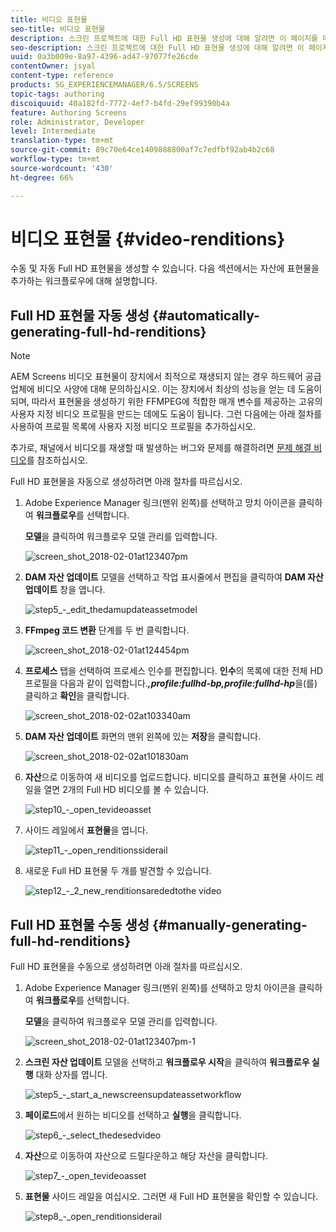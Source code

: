 ```yaml
---
title: 비디오 표현물
seo-title: 비디오 표현물
description: 스크린 프로젝트에 대한 Full HD 표현물 생성에 대해 알려면 이 페이지를 따르십시오.
seo-description: 스크린 프로젝트에 대한 Full HD 표현물 생성에 대해 알려면 이 페이지를 따르십시오.
uuid: 0a3b009e-8a97-4396-ad47-97077fe26cde
contentOwner: jsyal
content-type: reference
products: SG_EXPERIENCEMANAGER/6.5/SCREENS
topic-tags: authoring
discoiquuid: 40a182fd-7772-4ef7-b4fd-29ef99390b4a
feature: Authoring Screens
role: Administrator, Developer
level: Intermediate
translation-type: tm+mt
source-git-commit: 89c70e64ce1409888800af7c7edfbf92ab4b2c68
workflow-type: tm+mt
source-wordcount: '430'
ht-degree: 66%

---
```



# 비디오 표현물 {#video-renditions}

수동 및 자동 Full HD 표현물을 생성할 수 있습니다. 다음 섹션에서는 자산에 표현물을 추가하는 워크플로우에 대해 설명합니다.

## Full HD 표현물 자동 생성  {#automatically-generating-full-hd-renditions}

>[!NOTE]
>
>AEM Screens 비디오 표현물이 장치에서 최적으로 재생되지 않는 경우 하드웨어 공급업체에 비디오 사양에 대해 문의하십시오. 이는 장치에서 최상의 성능을 얻는 데 도움이 되며, 따라서 표현물을 생성하기 위한 FFMPEG에 적합한 매개 변수를 제공하는 고유의 사용자 지정 비디오 프로필을 만드는 데에도 도움이 됩니다. 그런 다음에는 아래 절차를 사용하여 프로필 목록에 사용자 지정 비디오 프로필을 추가하십시오.
>
>추가로, 채널에서 비디오를 재생할 때 발생하는 버그와 문제를 해결하려면 [문제 해결 비디오](troubleshoot-videos.md)를 참조하십시오.

Full HD 표현물을 자동으로 생성하려면 아래 절차를 따르십시오.

1. Adobe Experience Manager 링크(맨위 왼쪽)를 선택하고 망치 아이콘을 클릭하여 **워크플로우**&#x200B;를 선택합니다.

   **모델**&#x200B;을 클릭하여 워크플로우 모델 관리를 입력합니다.

   ![screen_shot_2018-02-01at123407pm](assets/screen_shot_2018-02-01at123407pm.png)

1. **DAM 자산 업데이트** 모델을 선택하고 작업 표시줄에서 편집을 클릭하여 **DAM 자산 업데이트** 창을 엽니다.

   ![step5_-_edit_thedamupdateassetmodel](assets/step5_-_edit_thedamupdateassetmodel.png)

1. **FFmpeg 코드 변환** 단계를 두 번 클릭합니다.

   ![screen_shot_2018-02-01at124454pm](assets/screen_shot_2018-02-01at124454pm.png)

1. **프로세스** 탭을 선택하여 프로세스 인수를 편집합니다. **인수**&#x200B;의 목록에 대한 전체 HD 프로필을 다음과 같이 입력합니다.***,profile:fullhd-bp,profile:fullhd-hp***&#x200B;을(를) 클릭하고 **확인**&#x200B;을 클릭합니다.

   ![screen_shot_2018-02-02at103340am](assets/screen_shot_2018-02-02at103340am.png)

1. **DAM 자산 업데이트** 화면의 맨위 왼쪽에 있는 **저장**&#x200B;을 클릭합니다.

   ![screen_shot_2018-02-02at101830am](assets/screen_shot_2018-02-02at101830am.png)

1. **자산**&#x200B;으로 이동하여 새 비디오를 업로드합니다. 비디오를 클릭하고 표현물 사이드 레일을 열면 2개의 Full HD 비디오를 볼 수 있습니다.

   ![step10_-_open_tevideoasset](assets/step10_-_open_thevideoasset.png)

1. 사이드 레일에서 **표현물**&#x200B;을 엽니다.

   ![step11_-_open_renditionssiderail](assets/step11_-_open_therenditionssiderail.png)

1. 새로운 Full HD 표현물 두 개를 발견할 수 있습니다.

   ![step12_-_2_new_renditionsarededtothe video](assets/step12_-_2_new_renditionsareaddedtothevideo.png)

## Full HD 표현물 수동 생성 {#manually-generating-full-hd-renditions}

Full HD 표현물을 수동으로 생성하려면 아래 절차를 따르십시오.

1. Adobe Experience Manager 링크(맨위 왼쪽)를 선택하고 망치 아이콘을 클릭하여 **워크플로우**&#x200B;를 선택합니다.

   **모델**&#x200B;을 클릭하여 워크플로우 모델 관리를 입력합니다.

   ![screen_shot_2018-02-01at123407pm-1](assets/screen_shot_2018-02-01at123407pm-1.png)

1. **스크린 자산 업데이트** 모델을 선택하고 **워크플로우 시작**&#x200B;을 클릭하여 **워크플로우 실행** 대화 상자를 엽니다.

   ![step5_-_start_a_newscreensupdateassetworkflow](assets/step5_-_start_a_newscreensupdateassetworkflow.png)

1. **페이로드**&#x200B;에서 원하는 비디오를 선택하고 **실행**&#x200B;을 클릭합니다.

   ![step6_-_select_thedesedvideo](assets/step6_-_select_thedesiredvideo.png)

1. **자산**&#x200B;으로 이동하여 자산으로 드릴다운하고 해당 자산을 클릭합니다.

   ![step7_-_open_tevideoasset](assets/step7_-_open_thevideoasset.png)

1. **표현물** 사이드 레일을 여십시오. 그러면 새 Full HD 표현물을 확인할 수 있습니다.

   ![step8_-_open_renditionsiderail](assets/step8_-_open_therenditionssiderail.png)

